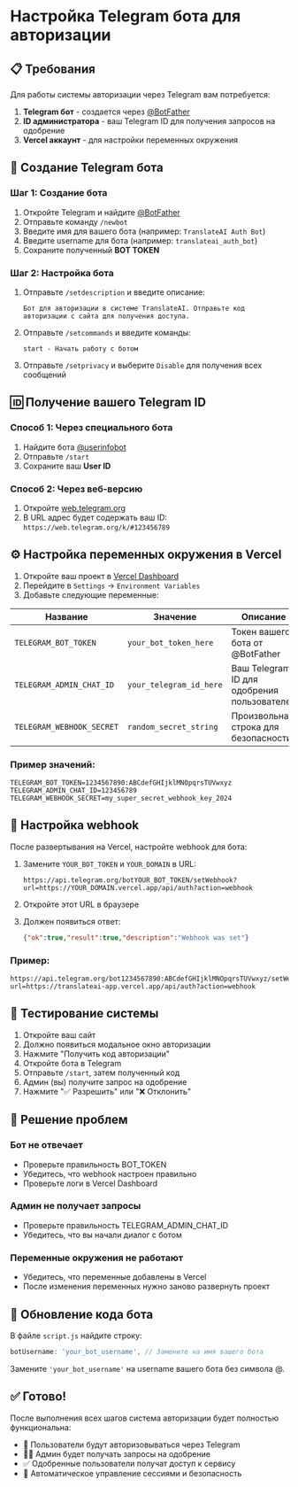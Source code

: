 # Настройка Telegram бота для авторизации

## 📋 Требования

Для работы системы авторизации через Telegram вам потребуется:

1. **Telegram бот** - создается через [@BotFather](https://t.me/BotFather)
2. **ID администратора** - ваш Telegram ID для получения запросов на одобрение
3. **Vercel аккаунт** - для настройки переменных окружения

## 🤖 Создание Telegram бота

### Шаг 1: Создание бота

1. Откройте Telegram и найдите [@BotFather](https://t.me/BotFather)
2. Отправьте команду `/newbot`
3. Введите имя для вашего бота (например: `TranslateAI Auth Bot`)
4. Введите username для бота (например: `translateai_auth_bot`)
5. Сохраните полученный **BOT TOKEN**

### Шаг 2: Настройка бота

1. Отправьте `/setdescription` и введите описание:
   ```
   Бот для авторизации в системе TranslateAI. Отправьте код авторизации с сайта для получения доступа.
   ```

2. Отправьте `/setcommands` и введите команды:
   ```
   start - Начать работу с ботом
   ```

3. Отправьте `/setprivacy` и выберите `Disable` для получения всех сообщений

## 🆔 Получение вашего Telegram ID

### Способ 1: Через специального бота
1. Найдите бота [@userinfobot](https://t.me/userinfobot)
2. Отправьте `/start`
3. Сохраните ваш **User ID**

### Способ 2: Через веб-версию
1. Откройте [web.telegram.org](https://web.telegram.org)
2. В URL адрес будет содержать ваш ID: `https://web.telegram.org/k/#123456789`

## ⚙️ Настройка переменных окружения в Vercel

1. Откройте ваш проект в [Vercel Dashboard](https://vercel.com/dashboard)
2. Перейдите в `Settings` → `Environment Variables`
3. Добавьте следующие переменные:

| Название | Значение | Описание |
|----------|----------|----------|
| `TELEGRAM_BOT_TOKEN` | `your_bot_token_here` | Токен вашего бота от @BotFather |
| `TELEGRAM_ADMIN_CHAT_ID` | `your_telegram_id_here` | Ваш Telegram ID для одобрения пользователей |
| `TELEGRAM_WEBHOOK_SECRET` | `random_secret_string` | Произвольная строка для безопасности |

### Пример значений:
```
TELEGRAM_BOT_TOKEN=1234567890:ABCdefGHIjklMNOpqrsTUVwxyz
TELEGRAM_ADMIN_CHAT_ID=123456789
TELEGRAM_WEBHOOK_SECRET=my_super_secret_webhook_key_2024
```

## 🔗 Настройка webhook

После развертывания на Vercel, настройте webhook для бота:

1. Замените `YOUR_BOT_TOKEN` и `YOUR_DOMAIN` в URL:
   ```
   https://api.telegram.org/botYOUR_BOT_TOKEN/setWebhook?url=https://YOUR_DOMAIN.vercel.app/api/auth?action=webhook
   ```

2. Откройте этот URL в браузере

3. Должен появиться ответ:
   ```json
   {"ok":true,"result":true,"description":"Webhook was set"}
   ```

### Пример:
```
https://api.telegram.org/bot1234567890:ABCdefGHIjklMNOpqrsTUVwxyz/setWebhook?url=https://translateai-app.vercel.app/api/auth?action=webhook
```

## 📱 Тестирование системы

1. Откройте ваш сайт
2. Должно появиться модальное окно авторизации
3. Нажмите "Получить код авторизации"
4. Откройте бота в Telegram
5. Отправьте `/start`, затем полученный код
6. Админ (вы) получите запрос на одобрение
7. Нажмите "✅ Разрешить" или "❌ Отклонить"

## 🐛 Решение проблем

### Бот не отвечает
- Проверьте правильность BOT_TOKEN
- Убедитесь, что webhook настроен правильно
- Проверьте логи в Vercel Dashboard

### Админ не получает запросы
- Проверьте правильность TELEGRAM_ADMIN_CHAT_ID
- Убедитесь, что вы начали диалог с ботом

### Переменные окружения не работают
- Убедитесь, что переменные добавлены в Vercel
- После изменения переменных нужно заново развернуть проект

## 🔄 Обновление кода бота

В файле `script.js` найдите строку:
```javascript
botUsername: 'your_bot_username', // Замените на имя вашего бота
```

Замените `'your_bot_username'` на username вашего бота без символа @.

## ✅ Готово!

После выполнения всех шагов система авторизации будет полностью функциональна:

- 🔐 Пользователи будут авторизовываться через Telegram
- 👨‍💼 Админ будет получать запросы на одобрение
- ✅ Одобренные пользователи получат доступ к сервису
- 🔄 Автоматическое управление сессиями и безопасность

